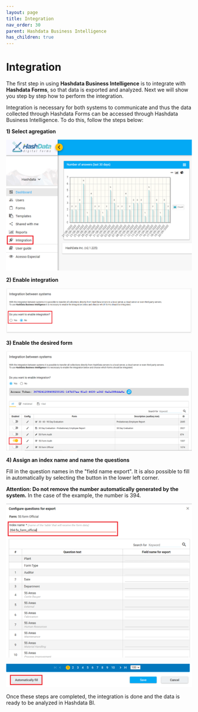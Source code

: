 ```yaml
---
layout: page
title: Integration
nav_order: 30
parent: Hashdata Business Intelligence
has_children: true
---
```

# Integration

The first step in using **Hashdata Business Intelligence** is to 
integrate with **Hashdata Forms**, so that data is 
exported and analyzed. Next we will show you step by step 
how to perform the integration.

Integration is necessary for both systems to communicate 
and thus the data collected through Hashdata Forms can 
be accessed through Hashdata Business Intelligence. To 
do this, follow the steps below:

**1) Select agregation**

![int1](/bi/assets/images/int1.png)

**2) Enable integration**

![int2](/bi/assets/images/int2.png)

**3) Enable the desired form**

![int3](/bi/assets/images/int3.png)

**4) Assign an index name and name the questions**

Fill in the question names in the "field name export". It 
is also possible to fill in automatically by selecting 
the button in the lower left corner.

**Attention: Do not remove the number automatically 
generated by the system.** In the case of the example, 
the number is 394.

![int4](/bi/assets/images/int4.png)


![int5](/bi/assets/images/int5.png)

Once these steps are completed, the integration is done 
and the data is ready to be analyzed in Hashdata BI.



